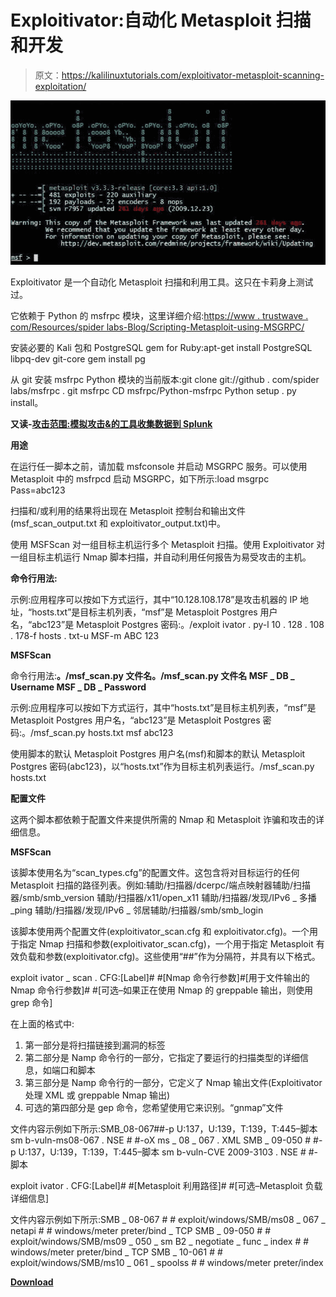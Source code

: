 # Exploitivator:自动化 Metasploit 扫描和开发

> 原文：<https://kalilinuxtutorials.com/exploitivator-metasploit-scanning-exploitation/>

[![Exploitivator : Automate Metasploit Scanning And Exploitation](img//e7efebdfa8f8bfb2a24f5a354fa06d14.png "Exploitivator : Automate Metasploit Scanning And Exploitation")](https://1.bp.blogspot.com/-iYMIMNXeIuY/XfPO-dmbdkI/AAAAAAAAD9Q/ZWklPhDAzgg20CCPpi2uG-lN3LN88CniQCLcBGAsYHQ/s1600/MSF.png)

Exploitivator 是一个自动化 Metasploit 扫描和利用工具。这只在卡莉身上测试过。

它依赖于 Python 的 msfrpc 模块，这里详细介绍:[https://www . trustwave . com/Resources/spider labs-Blog/Scripting-Metasploit-using-MSGRPC/](https://www.trustwave.com/Resources/SpiderLabs-Blog/Scripting-Metasploit-using-MSGRPC/)

安装必要的 Kali 包和 PostgreSQL gem for Ruby:apt-get install PostgreSQL libpq-dev git-core gem install pg

从 git 安装 msfrpc Python 模块的当前版本:git clone git://github . com/spider labs/msfrpc . git msfrpc CD msfrpc/Python-msfrpc Python setup . py install。

**又读-[攻击范围:模拟攻击&的工具收集数据到 Splunk](https://kalilinuxtutorials.com/attack-range-simulate-attacks-splunk/)**

**用途**

在运行任一脚本之前，请加载 msfconsole 并启动 MSGRPC 服务。可以使用 Metasploit 中的 msfrpcd 启动 MSGRPC，如下所示:load msgrpc Pass=abc123

扫描和/或利用的结果将出现在 Metasploit 控制台和输出文件(msf_scan_output.txt 和 exploitivator_output.txt)中。

使用 MSFScan 对一组目标主机运行多个 Metasploit 扫描。使用 Exploitivator 对一组目标主机运行 Nmap 脚本扫描，并自动利用任何报告为易受攻击的主机。

**命令行用法:**

示例:应用程序可以按如下方式运行，其中“10.128.108.178”是攻击机器的 IP 地址，“hosts.txt”是目标主机列表，“msf”是 Metasploit Postgres 用户名，“abc123”是 Metasploit Postgres 密码:。/exploit ivator . py-l 10 . 128 . 108 . 178-f hosts . txt-u MSF-m ABC 123

**MSFScan**

命令行用法:**。/msf_scan.py 文件名。/msf_scan.py 文件名 MSF _ DB _ Username MSF _ DB _ Password**

示例:应用程序可以按如下方式运行，其中“hosts.txt”是目标主机列表，“msf”是 Metasploit Postgres 用户名，“abc123”是 Metasploit Postgres 密码:。/msf_scan.py hosts.txt msf abc123

使用脚本的默认 Metasploit Postgres 用户名(msf)和脚本的默认 Metasploit Postgres 密码(abc123)，以“hosts.txt”作为目标主机列表运行。/msf_scan.py hosts.txt

**配置文件**

这两个脚本都依赖于配置文件来提供所需的 Nmap 和 Metasploit 诈骗和攻击的详细信息。

**MSFScan**

该脚本使用名为“scan_types.cfg”的配置文件。这包含将对目标运行的任何 Metasploit 扫描的路径列表。例如:辅助/扫描器/dcerpc/端点映射器辅助/扫描器/smb/smb_version 辅助/扫描器/x11/open_x11 辅助/扫描器/发现/IPv6 _ 多播 _ping 辅助/扫描器/发现/IPv6 _ 邻居辅助/扫描器/smb/smb_login

该脚本使用两个配置文件(exploitivator_scan.cfg 和 exploitivator.cfg)。一个用于指定 Nmap 扫描和参数(exploitivator_scan.cfg)，一个用于指定 Metasploit 有效负载和参数(exploitivator.cfg)。这些使用“##”作为分隔符，并具有以下格式。

exploit ivator _ scan . CFG:[Label]# #[Nmap 命令行参数]#[用于文件输出的 Nmap 命令行参数]# #[可选–如果正在使用 Nmap 的 greppable 输出，则使用 grep 命令]

在上面的格式中:

1.  第一部分是将扫描链接到漏洞的标签
2.  第二部分是 Namp 命令行的一部分，它指定了要运行的扫描类型的详细信息，如端口和脚本
3.  第三部分是 Namp 命令行的一部分，它定义了 Nmap 输出文件(Exploitivator 处理 XML 或 greppable Nmap 输出)
4.  可选的第四部分是 gep 命令，您希望使用它来识别。“gnmap”文件

文件内容示例如下所示:SMB_08-067##-p U:137，U:139，T:139，T:445–脚本 sm b-vuln-ms08-067 . NSE # #-oX ms _ 08 _ 067 . XML SMB _ 09-050 # #-p U:137，U:139，T:139，T:445–脚本 sm b-vuln-CVE 2009-3103 . NSE # #-脚本

exploit ivator . CFG:[Label]# #[Metasploit 利用路径]# #[可选–Metasploit 负载详细信息]

文件内容示例如下所示:SMB _ 08-067 # # exploit/windows/SMB/ms08 _ 067 _ netapi # # windows/meter preter/bind _ TCP SMB _ 09-050 # # exploit/windows/SMB/ms09 _ 050 _ sm B2 _ negotiate _ func _ index # # windows/meter preter/bind _ TCP SMB _ 10-061 # # exploit/windows/SMB/ms10 _ 061 _ spoolss # # windows/meter preter/index

[**Download**](https://github.com/N1ckDunn/Exploitivator)